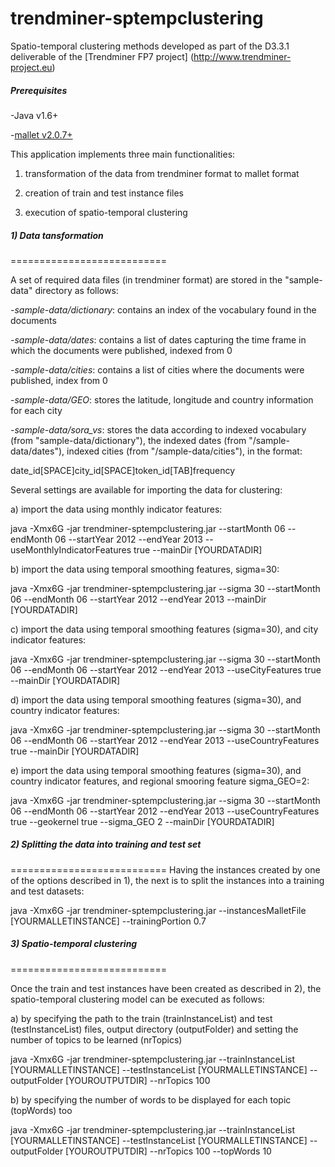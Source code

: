 trendminer-sptempclustering
===========================

Spatio-temporal clustering methods developed as part of the D3.3.1 deliverable of the [Trendminer FP7 project] (http://www.trendminer-project.eu)

##### Prerequisites

-Java v1.6+

-[mallet v2.0.7+](http://mallet.cs.umass.edu/download.php)

This application implements three main functionalities:

1) transformation of the data from trendminer format to mallet format

2) creation of train and test instance files

3) execution of spatio-temporal clustering


##### 1) Data tansformation
===========================


A set of required data files (in trendminer format) are stored in the "sample-data" directory as follows:

-*sample-data/dictionary*: contains an index of the vocabulary found in the documents

-*sample-data/dates*: contains a list of dates capturing the time frame in which the documents were published, indexed from 0 

-*sample-data/cities*: contains a list of cities where the documents were published, index from 0

-*sample-data/GEO*: stores the latitude, longitude and country information for each city

-*sample-data/sora_vs*: stores the data according to indexed vocabulary (from "sample-data/dictionary"), the indexed dates (from "/sample-data/dates"), indexed cities (from "/sample-data/cities"), in the format:

 date_id[SPACE]city_id[SPACE]token_id[TAB]frequency
  

Several settings are available for importing the data for clustering:

a) import the data using monthly indicator features:

java -Xmx6G -jar trendminer-sptempclustering.jar --startMonth 06 --endMonth 06 --startYear 2012 --endYear 2013 --useMonthlyIndicatorFeatures true --mainDir [YOURDATADIR]

b) import the data using temporal smoothing features, sigma=30:

java -Xmx6G -jar trendminer-sptempclustering.jar --sigma 30 --startMonth 06 --endMonth 06 --startYear 2012 --endYear 2013 --mainDir [YOURDATADIR]

c) import the data using temporal smoothing features (sigma=30), and city indicator features:

java -Xmx6G -jar trendminer-sptempclustering.jar --sigma 30 --startMonth 06 --endMonth 06 --startYear 2012 --endYear 2013 --useCityFeatures true --mainDir [YOURDATADIR]

d) import the data using temporal smoothing features (sigma=30), and country indicator features:

java -Xmx6G -jar trendminer-sptempclustering.jar --sigma 30 --startMonth 06 --endMonth 06 --startYear 2012 --endYear 2013 --useCountryFeatures true --mainDir [YOURDATADIR]

e) import the data using temporal smoothing features (sigma=30), and country indicator features, and regional smooring feature sigma_GEO=2:

java -Xmx6G -jar trendminer-sptempclustering.jar --sigma 30 --startMonth 06 --endMonth 06 --startYear 2012 --endYear 2013 --useCountryFeatures true  --geokernel true --sigma_GEO 2 --mainDir [YOURDATADIR]

##### 2) Splitting the data into training and test set
===========================
Having the instances created by one of the options described in 1), the next is to split the instances into a training and test datasets:

java -Xmx6G -jar trendminer-sptempclustering.jar --instancesMalletFile [YOURMALLETINSTANCE] --trainingPortion 0.7

##### 3) Spatio-temporal clustering
===========================

Once the train and test instances have been created as described in 2), the spatio-temporal clustering model can be executed as follows:

a) by specifying the path to the train (trainInstanceList) and test (testInstanceList) files, output directory (outputFolder) and setting the number of topics to be learned (nrTopics)

java -Xmx6G -jar trendminer-sptempclustering.jar --trainInstanceList [YOURMALLETINSTANCE] --testInstanceList [YOURMALLETINSTANCE] --outputFolder [YOUROUTPUTDIR] --nrTopics 100

b) by specifying the number of words to be displayed for each topic (topWords) too

java -Xmx6G -jar trendminer-sptempclustering.jar --trainInstanceList [YOURMALLETINSTANCE] --testInstanceList [YOURMALLETINSTANCE] --outputFolder [YOUROUTPUTDIR] --nrTopics 100 --topWords 10
